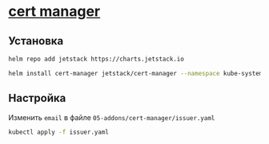 # [cert manager](https://cert-manager.io/docs/installation/helm/)

## Установка

```bash
helm repo add jetstack https://charts.jetstack.io

helm install cert-manager jetstack/cert-manager --namespace kube-system --set installCRDs=true
```

## Настройка

Изменить `email` в файле `05-addons/cert-manager/issuer.yaml`

```bash
kubectl apply -f issuer.yaml
```
